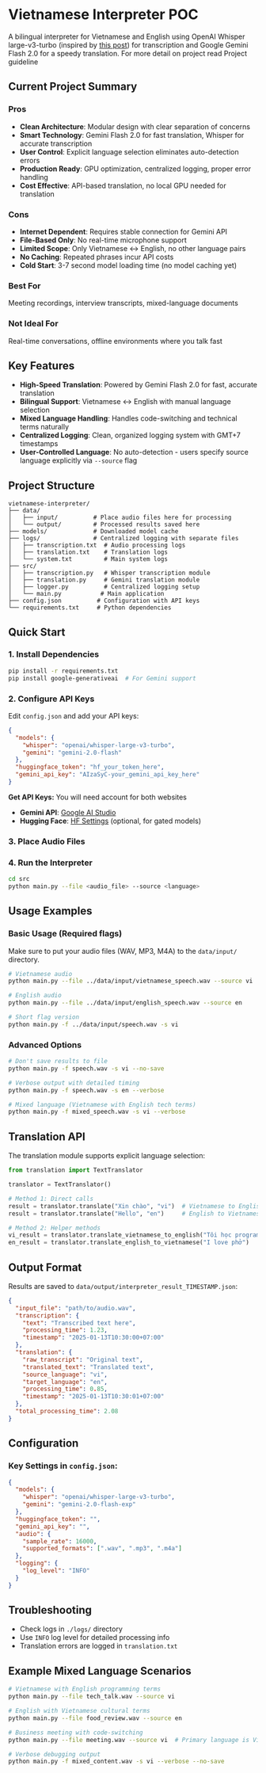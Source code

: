 # Vietnamese Interpreter POC

A bilingual interpreter for Vietnamese and English using OpenAI Whisper large-v3-turbo (inspired by [this post](https://github.com/openai/whisper/discussions/2363#discussion-7264254)) for transcription and Google Gemini Flash 2.0 for a speedy translation. For more detail on project read Project guideline

## Current Project Summary

### Pros
- **Clean Architecture**: Modular design with clear separation of concerns
- **Smart Technology**: Gemini Flash 2.0 for fast translation, Whisper for accurate transcription
- **User Control**: Explicit language selection eliminates auto-detection errors
- **Production Ready**: GPU optimization, centralized logging, proper error handling
- **Cost Effective**: API-based translation, no local GPU needed for translation

### Cons
- **Internet Dependent**: Requires stable connection for Gemini API
- **File-Based Only**: No real-time microphone support
- **Limited Scope**: Only Vietnamese ↔ English, no other language pairs
- **No Caching**: Repeated phrases incur API costs
- **Cold Start**: 3-7 second model loading time (no model caching yet)

### Best For
Meeting recordings, interview transcripts, mixed-language documents

### Not Ideal For
Real-time conversations, offline environments where you talk fast

## Key Features

- **High-Speed Translation**: Powered by Gemini Flash 2.0 for fast, accurate translation
- **Bilingual Support**: Vietnamese ↔ English with manual language selection
- **Mixed Language Handling**: Handles code-switching and technical terms naturally
- **Centralized Logging**: Clean, organized logging system with GMT+7 timestamps
- **User-Controlled Language**: No auto-detection - users specify source language explicitly via `--source` flag

## Project Structure

```
vietnamese-interpreter/
├── data/
│   ├── input/          # Place audio files here for processing
│   └── output/         # Processed results saved here
├── models/             # Downloaded model cache
├── logs/               # Centralized logging with separate files
│   ├── transcription.txt  # Audio processing logs
│   ├── translation.txt    # Translation logs
│   └── system.txt         # Main system logs
├── src/
│   ├── transcription.py   # Whisper transcription module
│   ├── translation.py     # Gemini translation module
│   ├── logger.py          # Centralized logging setup
│   └── main.py           # Main application
├── config.json          # Configuration with API keys
└── requirements.txt     # Python dependencies
```

## Quick Start

### 1. Install Dependencies

```bash
pip install -r requirements.txt
pip install google-generativeai  # For Gemini support
```

### 2. Configure API Keys

Edit `config.json` and add your API keys:

```json
{
  "models": {
    "whisper": "openai/whisper-large-v3-turbo",
    "gemini": "gemini-2.0-flash"
  },
  "huggingface_token": "hf_your_token_here",
  "gemini_api_key": "AIzaSyC-your_gemini_api_key_here"
}
```

**Get API Keys:**
You will need account for both websites
- **Gemini API**: [Google AI Studio](https://makersuite.google.com/app/apikey)
- **Hugging Face**: [HF Settings](https://huggingface.co/settings/tokens) (optional, for gated models)

### 3. Place Audio Files



### 4. Run the Interpreter

```bash
cd src
python main.py --file <audio_file> --source <language>
```

## Usage Examples

### Basic Usage (Required flags)
Make sure to put your audio files (WAV, MP3, M4A) to the `data/input/` directory.
```bash
# Vietnamese audio
python main.py --file ../data/input/vietnamese_speech.wav --source vi

# English audio  
python main.py --file ../data/input/english_speech.wav --source en

# Short flag version
python main.py -f ../data/input/speech.wav -s vi
```

### Advanced Options
```bash
# Don't save results to file
python main.py -f speech.wav -s vi --no-save

# Verbose output with detailed timing
python main.py -f speech.wav -s en --verbose

# Mixed language (Vietnamese with English tech terms)
python main.py -f mixed_speech.wav -s vi --verbose
```

## Translation API

The translation module supports explicit language selection:

```python
from translation import TextTranslator

translator = TextTranslator()

# Method 1: Direct calls
result = translator.translate("Xin chào", "vi")  # Vietnamese to English
result = translator.translate("Hello", "en")     # English to Vietnamese

# Method 2: Helper methods
vi_result = translator.translate_vietnamese_to_english("Tôi học programming")
en_result = translator.translate_english_to_vietnamese("I love phở")
```

## Output Format

Results are saved to `data/output/interpreter_result_TIMESTAMP.json`:

```json
{
  "input_file": "path/to/audio.wav",
  "transcription": {
    "text": "Transcribed text here",
    "processing_time": 1.23,
    "timestamp": "2025-01-13T10:30:00+07:00"
  },
  "translation": {
    "raw_transcript": "Original text",
    "translated_text": "Translated text",
    "source_language": "vi",
    "target_language": "en",
    "processing_time": 0.85,
    "timestamp": "2025-01-13T10:30:01+07:00"
  },
  "total_processing_time": 2.08
}
```

## Configuration

### Key Settings in `config.json`:

```json
{
  "models": {
    "whisper": "openai/whisper-large-v3-turbo",
    "gemini": "gemini-2.0-flash-exp"
  },
  "huggingface_token": "",
  "gemini_api_key": "",
  "audio": {
    "sample_rate": 16000,
    "supported_formats": [".wav", ".mp3", ".m4a"]
  },
  "logging": {
    "log_level": "INFO"
  }
}
```

## Troubleshooting
- Check logs in `./logs/` directory
- Use `INFO` log level for detailed processing info
- Translation errors are logged in `translation.txt`

## Example Mixed Language Scenarios

```bash
# Vietnamese with English programming terms
python main.py --file tech_talk.wav --source vi

# English with Vietnamese cultural terms  
python main.py --file food_review.wav --source en

# Business meeting with code-switching
python main.py --file meeting.wav --source vi  # Primary language is Vietnamese

# Verbose debugging output
python main.py -f mixed_content.wav -s vi --verbose --no-save
```


